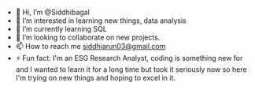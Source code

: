 - 👋 Hi, I’m @Siddhibagal
- 👀 I’m interested in learning new things, data analysis 
- 🌱 I’m currently learning SQL
- 💞️ I’m looking to collaborate on new projects.
- 📫 How to reach me siddhiarun03@gmail.com
- ⚡ Fun fact: I'm an ESG Research Analyst, coding is something new for and I wanted to learn it for a long time but took it seriously now so here I'm trying on new things and hoping to excel in it.

<!---
Siddhibagal/Siddhibagal is a ✨ special ✨ repository because its `README.md` (this file) appears on your GitHub profile.
You can click the Preview link to take a look at your changes.
--->
